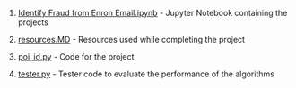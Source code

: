 1. [Identify Fraud from Enron Email.ipynb](https://github.com/kaishengteh/Data-Analyst-Nanodegree/blob/master/7-Intro-to-Machine-Learning/Identify%20Fraud%20from%20Enron%20Email.ipynb) - Jupyter Notebook containing the projects

2. [resources.MD](https://github.com/kaishengteh/Data-Analyst-Nanodegree/blob/master/7-Intro-to-Machine-Learning/resources.MD) - Resources used while completing the project

3. [poi_id.py](https://github.com/kaishengteh/Data-Analyst-Nanodegree/blob/master/7-Intro-to-Machine-Learning/poi_id.py) - Code for the project
   
4. [tester.py](https://github.com/kaishengteh/Data-Analyst-Nanodegree/blob/master/7-Intro-to-Machine-Learning/tester.py) - Tester code to evaluate the performance of the algorithms

